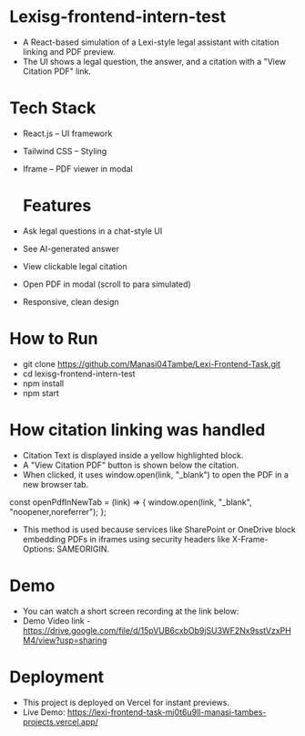 # Lexisg-frontend-intern-test

- A React-based simulation of a Lexi-style legal assistant with citation linking and PDF preview.
- The UI shows a legal question, the answer, and a citation with a "View Citation PDF" link.

# Tech Stack
- React.js – UI framework
- Tailwind CSS – Styling
- Iframe – PDF viewer in modal

  # Features
- Ask legal questions in a chat-style UI
- See AI-generated answer
- View clickable legal citation
- Open PDF in modal (scroll to para simulated)
- Responsive, clean design

# How to Run
- git clone https://github.com/Manasi04Tambe/Lexi-Frontend-Task.git
- cd lexisg-frontend-intern-test
- npm install
- npm start

# How citation linking was handled
- Citation Text is displayed inside a yellow highlighted block.
- A "View Citation PDF" button is shown below the citation.
- When clicked, it uses window.open(link, "_blank") to open the PDF in a new browser tab.

const openPdfInNewTab = (link) => {
  window.open(link, "_blank", "noopener,noreferrer");
};

- This method is used because services like SharePoint or OneDrive block embedding PDFs in iframes using security headers like X-Frame-Options: SAMEORIGIN.

# Demo
- You can watch a short screen recording at the link below:
- Demo Video link - https://drive.google.com/file/d/15pVUB6cxbOb9jSU3WF2Nx9sstVzxPHM4/view?usp=sharing

# Deployment
- This project is deployed on Vercel for instant previews.
- Live Demo: https://lexi-frontend-task-mj0t6u9ll-manasi-tambes-projects.vercel.app/


